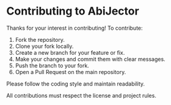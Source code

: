 # Contributing to AbiJector

Thanks for your interest in contributing! To contribute:

1. Fork the repository.
2. Clone your fork locally.
3. Create a new branch for your feature or fix.
4. Make your changes and commit them with clear messages.
5. Push the branch to your fork.
6. Open a Pull Request on the main repository.

Please follow the coding style and maintain readability. 

All contributions must respect the license and project rules.
